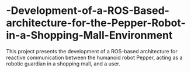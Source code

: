 # -Development-of-a-ROS-Based-architecture-for-the-Pepper-Robot-in-a-Shopping-Mall-Environment
This project presents the development of a ROS-based architecture for reactive communication between the humanoid robot Pepper, acting as a robotic guardian in a shopping mall, and a user.
